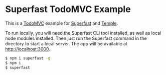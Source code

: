 # Superfast TodoMVC Example

This is a [TodoMVC](http://todomvc.com/) example for [Superfast](http://ghub.io/superfast) and [Temple](http://ghub.io/templejs).

To run locally, you will need the Superfast CLI tool installed, as well as local node modules installed. Then just run the Superfast command in the directory to start a local server. The app will be available at <http://localhost:3000>.

```bash
$ npm i superfast -g
$ npm i
$ superfast
```
